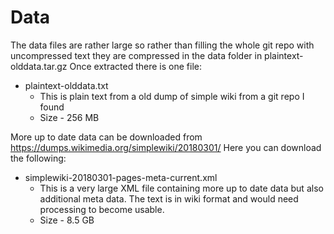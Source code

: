 # Data
The data files are rather large so rather than filling the whole git repo with uncompressed text they are compressed in the data folder in plaintext-olddata.tar.gz 
Once extracted there is one file:
* plaintext-olddata.txt
    * This is plain text from a old dump of simple wiki from a git repo I found 
    * Size - 256 MB
	
More up to date data can be downloaded from https://dumps.wikimedia.org/simplewiki/20180301/
Here you can download the following:
* simplewiki-20180301-pages-meta-current.xml 
    * This is a very large XML file containing more up to date data but also additional meta data. The text is in wiki format and would need processing to become usable.
    * Size - 8.5 GB
